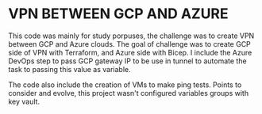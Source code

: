 # VPN BETWEEN GCP AND AZURE
This code was mainly for study porpuses, the challenge was to create VPN between GCP and Azure clouds.
The goal of challenge was to create GCP side of VPN with Terraform, and Azure side with Bicep.
I include the Azure DevOps step to pass GCP gateway IP to be use in tunnel to automate the task to passing this value as variable.

The code also include the creation of VMs to make ping tests.
Points to consider and evolve, this project wasn't configured variables groups with key vault.
